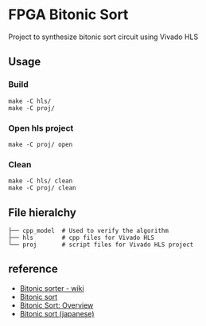 # FPGA Bitonic Sort
Project to synthesize bitonic sort circuit using Vivado HLS

## Usage
### Build
```
make -C hls/
make -C proj/
```
### Open hls project
```
make -C proj/ open
```
### Clean
```
make -C hls/ clean
make -C proj/ clean
```

## File hieralchy
```
├── cpp_model  # Used to verify the algorithm
├── hls        # cpp files for Vivado HLS
└── proj       # script files for Vivado HLS project
```

## reference
* [Bitonic sorter - wiki](https://en.wikipedia.org/wiki/Bitonic_sorter)
* [Bitonic sort](http://www.inf.fh-flensburg.de/lang/algorithmen/sortieren/bitonic/bitonicen.htm)
* [Bitonic Sort: Overview](https://www.cs.rutgers.edu/~venugopa/parallel_summer2012/bitonic_overview.html)
* [Bitonic sort (japanese)](https://t-pot.com/program/90_BitonicSort/index.html)
